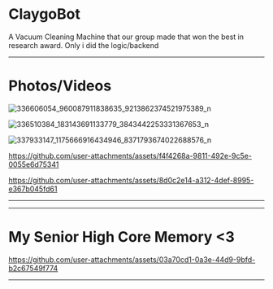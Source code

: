 # ClaygoBot
A Vacuum Cleaning Machine that our group made that won the best in research award. 
Only i did the logic/backend

---
# Photos/Videos

![336606054_960087911838635_9213862374521975389_n](https://github.com/user-attachments/assets/a5a0fb06-d816-4730-b67b-07fccee2f82b)

![336510384_183143691133779_3843442253331367653_n](https://github.com/user-attachments/assets/0c35ded5-4e76-4370-98a4-96ce1450e8db)

![337933147_1175666916434946_8371793674022688576_n](https://github.com/user-attachments/assets/f0a9c813-f88b-41f1-a178-33ea42bec6ec)



https://github.com/user-attachments/assets/f4f4268a-9811-492e-9c5e-0055e6d75341




https://github.com/user-attachments/assets/8d0c2e14-a312-4def-8995-e367b045fd61


---















---
# My Senior High Core Memory <3



https://github.com/user-attachments/assets/03a70cd1-0a3e-44d9-9bfd-b2c67549f774

---

